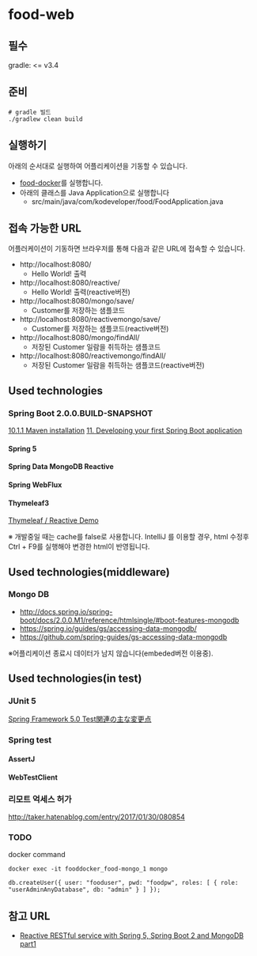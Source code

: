 # food-web

## 필수
gradle: <= v3.4

## 준비
```
# gradle 빌드
./gradlew clean build
```

## 실행하기
아래의 순서대로 실행하여 어플리케이션을 기동할 수 있습니다.

- [food-docker](https://github.com/kodevops/food-docker/)를 실행합니다.
- 아래의 클래스를 Java Application으로 실행합니다
  - src/main/java/com/kodeveloper/food/FoodApplication.java

## 접속 가능한 URL
어플러케이션이 기동하면 브라우저를 통해 다음과 같은 URL에 접속할 수 있습니다.

- http://localhost:8080/ 
  - Hello World! 출력
- http://localhost:8080/reactive/
  - Hello World! 출력(reactive버전)
- http://localhost:8080/mongo/save/
  - Customer를 저장하는 샘플코드    
- http://localhost:8080/reactivemongo/save/
  - Customer를 저장하는 샘플코드(reactive버전)   
- http://localhost:8080/mongo/findAll/
  - 저장된 Customer 일람을 취득하는 샘플코드
- http://localhost:8080/reactivemongo/findAll/
  - 저장된 Customer 일람을 취득하는 샘플코드(reactive버전) 

## Used technologies
### Spring Boot 2.0.0.BUILD-SNAPSHOT
[10.1.1 Maven installation](http://docs.spring.io/spring-boot/docs/2.0.0.M1/reference/htmlsingle/#getting-started-maven-installation)
[11. Developing your first Spring Boot application](http://docs.spring.io/spring-boot/docs/2.0.0.M1/reference/htmlsingle/#getting-started-first-application)

#### Spring 5 
#### Spring Data MongoDB Reactive
#### Spring WebFlux
#### Thymeleaf3
[Thymeleaf / Reactive Demo](https://github.com/meistermeier/reactive-thymeleaf)

※ 개발중일 때는 cache를 false로 사용합니다. IntelliJ 를 이용할 경우, html 수정후 Ctrl + F9를 실행해야 변경한 html이 반영됩니다.

## Used technologies(middleware)
### Mongo DB
- http://docs.spring.io/spring-boot/docs/2.0.0.M1/reference/htmlsingle/#boot-features-mongodb
- https://spring.io/guides/gs/accessing-data-mongodb/
- https://github.com/spring-guides/gs-accessing-data-mongodb

※어플리케이션 종료시 데이터가 남지 않습니다(embeded버전 이용중).

## Used technologies(in test)
### JUnit 5
[Spring Framework 5.0 Test関連の主な変更点](http://qiita.com/kazuki43zoo/items/4a9ead225a9a9897af4a)

### Spring test
#### AssertJ
#### WebTestClient

### 리모트 억세스 허가
http://taker.hatenablog.com/entry/2017/01/30/080854

### TODO
docker command

```
docker exec -it fooddocker_food-mongo_1 mongo
```

```
db.createUser({ user: "fooduser", pwd: "foodpw", roles: [ { role: "userAdminAnyDatabase", db: "admin" } ] });
```

## 참고 URL
- [Reactive RESTful service with Spring 5, Spring Boot 2 and MongoDB part1](https://dserradji.wordpress.com/2017/04/28/reactive-restful-service-with-spring-5-spring-boot-2-and-mongodb-part-1/)
